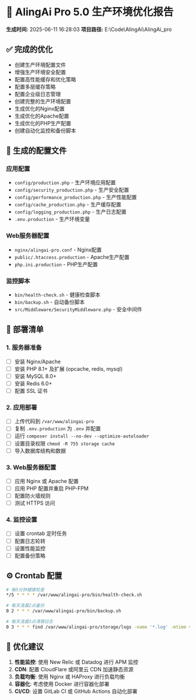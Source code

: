 # 🚀 AlingAi Pro 5.0 生产环境优化报告

**生成时间:** 2025-06-11 16:28:03
**项目路径:** E:\Code\AlingAi\AlingAi_pro

## ✅ 完成的优化

- 创建生产环境配置文件
- 增强生产环境安全配置
- 配置高性能缓存和优化策略
- 配置多层缓存策略
- 配置企业级日志管理
- 创建完整的生产环境配置
- 生成优化的Nginx配置
- 生成优化的Apache配置
- 生成优化的PHP生产配置
- 创建自动化监控和备份脚本

## 📁 生成的配置文件

### 应用配置
- `config/production.php` - 生产环境应用配置
- `config/security_production.php` - 生产安全配置
- `config/performance_production.php` - 生产性能配置
- `config/cache_production.php` - 生产缓存配置
- `config/logging_production.php` - 生产日志配置
- `.env.production` - 生产环境变量

### Web服务器配置
- `nginx/alingai-pro.conf` - Nginx配置
- `public/.htaccess.production` - Apache生产配置
- `php.ini.production` - PHP生产配置

### 监控脚本
- `bin/health-check.sh` - 健康检查脚本
- `bin/backup.sh` - 自动备份脚本
- `src/Middleware/SecurityMiddleware.php` - 安全中间件

## 🚀 部署清单

### 1. 服务器准备
- [ ] 安装 Nginx/Apache
- [ ] 安装 PHP 8.1+ 及扩展 (opcache, redis, mysql)
- [ ] 安装 MySQL 8.0+
- [ ] 安装 Redis 6.0+
- [ ] 配置 SSL 证书

### 2. 应用部署
- [ ] 上传代码到 `/var/www/alingai-pro`
- [ ] 复制 `.env.production` 为 `.env` 并配置
- [ ] 运行 `composer install --no-dev --optimize-autoloader`
- [ ] 设置目录权限 `chmod -R 755 storage cache`
- [ ] 导入数据库结构和数据

### 3. Web服务器配置
- [ ] 应用 Nginx 或 Apache 配置
- [ ] 应用 PHP 配置并重启 PHP-FPM
- [ ] 配置防火墙规则
- [ ] 测试 HTTPS 访问

### 4. 监控设置
- [ ] 设置 crontab 定时任务
- [ ] 配置日志轮转
- [ ] 设置性能监控
- [ ] 配置备份策略

## ⚙️ Crontab 配置

```bash
# 每5分钟健康检查
*/5 * * * * /var/www/alingai-pro/bin/health-check.sh

# 每天凌晨2点备份
0 2 * * * /var/www/alingai-pro/bin/backup.sh

# 每天凌晨3点清理日志
0 3 * * * find /var/www/alingai-pro/storage/logs -name '*.log' -mtime +30 -delete
```

## 🔧 优化建议

1. **性能监控**: 使用 New Relic 或 Datadog 进行 APM 监控
2. **CDN**: 配置 CloudFlare 或阿里云 CDN 加速静态资源
3. **负载均衡**: 使用 Nginx 或 HAProxy 进行负载均衡
4. **容器化**: 考虑使用 Docker 进行容器化部署
5. **CI/CD**: 设置 GitLab CI 或 GitHub Actions 自动化部署

